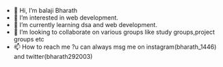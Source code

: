 - 👋 Hi, I’m balaji Bharath
- 👀 I’m interested in web development.
- 🌱 I’m currently learning dsa and web development.
- 💞️ I’m looking to collaborate on various groups like study groups,project groups etc 
- 📫 How to reach me ?u can always msg me on instagram(bharath_1446) and twitter(bharath292003)

<!---
--->
